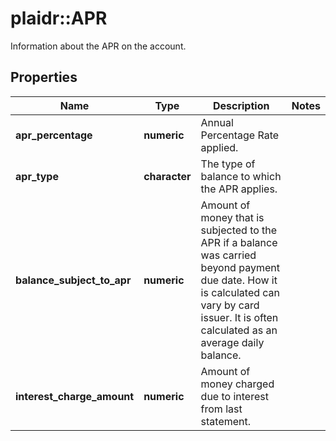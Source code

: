 # plaidr::APR

Information about the APR on the account.

## Properties
Name | Type | Description | Notes
------------ | ------------- | ------------- | -------------
**apr_percentage** | **numeric** | Annual Percentage Rate applied.  | 
**apr_type** | **character** | The type of balance to which the APR applies. | 
**balance_subject_to_apr** | **numeric** | Amount of money that is subjected to the APR if a balance was carried beyond payment due date. How it is calculated can vary by card issuer. It is often calculated as an average daily balance. | 
**interest_charge_amount** | **numeric** | Amount of money charged due to interest from last statement. | 


